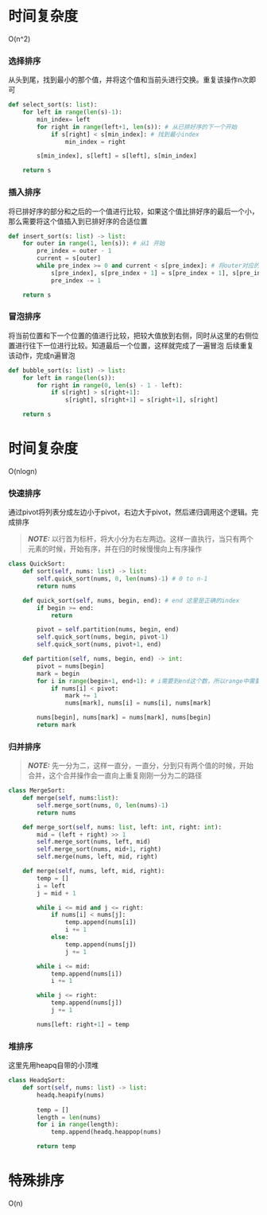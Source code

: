 # 时间复杂度

O(n^2)

### 选择排序
从头到尾，找到最小的那个值，并将这个值和当前头进行交换。重复该操作n次即可
```python
def select_sort(s: list):
    for left in range(len(s)-1):
        min_index= left
        for right in range(left+1, len(s)): # 从已排好序的下一个开始
            if s[right] < s[min_index]: # 找到最小index
                min_index = right

        s[min_index], s[left] = s[left], s[min_index]

    return s
```


### 插入排序
将已排好序的部分和之后的一个值进行比较，如果这个值比排好序的最后一个小，那么需要将这个值插入到已排好序的合适位置
```python
def insert_sort(s: list) -> list:
    for outer in range(1, len(s)): # 从1 开始
        pre_index = outer - 1
        current = s[outer]
        while pre_index >= 0 and current < s[pre_index]: # 将outer对应的值插入已排好序的列表中
            s[pre_index], s[pre_index + 1] = s[pre_index + 1], s[pre_index]
            pre_index -= 1

    return s
```


### 冒泡排序
将当前位置和下一个位置的值进行比较，把较大值放到右侧，同时从这里的右侧位置进行往下一位进行比较。知道最后一个位置，这样就完成了一遍冒泡
后续重复该动作，完成n遍冒泡

```python
def bubble_sort(s: list) -> list:
    for left in range(len(s)):
        for right in range(0, len(s) - 1 - left):
            if s[right] > s[right+1]:
                s[right], s[right+1] = s[right+1], s[right]

    return s
```


# 时间复杂度
O(nlogn)

### 快速排序

通过pivot将列表分成左边小于pivot，右边大于pivot，然后递归调用这个逻辑。完成排序

> **_NOTE:_** 以行首为标杆，将大小分为右左两边。这样一直执行，当只有两个元素的时候，开始有序，并在归的时候慢慢向上有序操作

```python
class QuickSort:
    def sort(self, nums: list) -> list:
        self.quick_sort(nums, 0, len(nums)-1) # 0 to n-1
        return nums

    def quick_sort(self, nums, begin, end): # end 这里是正确的index
        if begin >= end:
            return

        pivot = self.partition(nums, begin, end)
        self.quick_sort(nums, begin, pivot-1)
        self.quick_sort(nums, pivot+1, end)

    def partition(self, nums, begin, end) -> int:
        pivot = nums[begin]
        mark = begin
        for i in range(begin+1, end+1): # i需要到end这个数，所以range中需要end+1
            if nums[i] < pivot:
                mark += 1
                nums[mark], nums[i] = nums[i], nums[mark]

        nums[begin], nums[mark] = nums[mark], nums[begin]
        return mark
```

### 归并排序

> **_NOTE:_** 先一分为二，这样一直分，一直分，分到只有两个值的时候，开始合并，这个合并操作会一直向上重复刚刚一分为二的路径

```python
class MergeSort:
    def merge(self, nums:list):
        self.merge_sort(nums, 0, len(nums)-1)
        return nums

    def merge_sort(self, nums: list, left: int, right: int):
        mid = (left + right) >> 1
        self.merge_sort(nums, left, mid)
        self.merge_sort(nums, mid+1, right)
        self.merge(nums, left, mid, right)

    def merge(self, nums, left, mid, right):
        temp = []
        i = left
        j = mid + 1

        while i <= mid and j <= right:
            if nums[i] < nums[j]:
                temp.append(nums[i])
                i += 1
            else:
                temp.append(nums[j])
                j += 1

        while i <= mid:
            temp.append(nums[i])
            i += 1

        while j <= right:
            temp.append(nums[j])
            j += 1

        nums[left: right+1] = temp
```

### 堆排序

这里先用heapq自带的小顶堆
```python
class HeadqSort:
    def sort(self, nums: list) -> list:
        headq.heapify(nums)
        
        temp = []
        length = len(nums)
        for i in range(length):
            temp.append(headq.heappop(nums)

        return temp
```


# 特殊排序
O(n)


